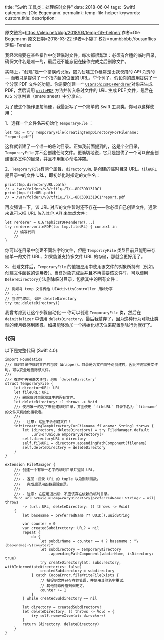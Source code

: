 title: "Swift 工具类：处理临时文件"
date: 2018-06-04
tags: [Swift]
categories: [Ole Begemann]
permalink: temp-file-helper
keywords: 
custom_title: 
description: 

---
原文链接=https://oleb.net/blog/2018/03/temp-file-helper/
作者=Ole Begemann
原文日期=2018-03-22
译者=小袋子
校对=numbbbbb,Yousanflics
定稿=Forelax

<!--此处开始正文-->
我经常需要在某些操作中创建临时文件，每次都很繁琐：必须有合适的临时目录，确保文件名是唯一的，最后还不能忘记在操作完成之后删除文件。

实际上，“创建”是一个错误的说法，因为创建工作通常是由我使用的 API 负责的 — 而我只是提供了一个指向目的位置的 URL。举个例子，假设你的应用提供了一个分享 PDF 文件的功能。你需要创建一个 [`UIGraphicsPDFRenderer`](https://developer.apple.com/documentation/uikit/uigraphicspdfrenderer)对象来生成 PDF，然后调用 [`writePDF`](https://developer.apple.com/documentation/uikit/uigraphicspdfrenderer/1649119-writepdf) 方法并传入临时文件的 URL 生成 PDF 文件，最后在 iOS 分享列表（share sheet）中分享它。

为了使这个操作更加简便，我最近写了一个简单的 Swift 工具类。你可以这样使用：

<!--more-->

1、选择一个文件名来初始化 `TemporaryFile` ：
```
let tmp = try TemporaryFile(creatingTempDirectoryForFilename: "report.pdf")
```
这样就新建了一个唯一的临时目录。正如我前面提到的，这是个空目录，`TemporaryFile` 并不会创建任何文件。更确切地说，它只是提供了一个可以安全创建很多文件的目录，并且不用担心命名冲突。

2、`TemporaryFile`有两个属性，`directoryURL` 是创建的临时目录 URL。`fileURL` 是目录中的文件 URL，即初始化时指定的文件名：

```
print(tmp.directoryURL.path)
// → /var/folders/v8/tft1q…/T/…-8DC6DD131DC1
print(tmp.fileURL.path)
// → /var/folders/v8/tft1q…/T/…-8DC6DD131DC1/report.pdf
```

再次强调一下，该 URL 对应的文件暂时还不存在——你必须自己创建文件，通常来说可以把 URL 传入其他 API 来生成文件：

```
let renderer = UIGraphicsPDFRenderer(...)
try renderer.writePDF(to: tmp.fileURL) { context in
    // 编写代码
    // ...
}
```

你可以在目录中创建不同名字的文件，但是 `TemporaryFile` 类型目前只能用来存储单一的文件 URL。如果能够支持多文件 URL 的存储，那就会更好用了。

3、创建文件后，`TemporaryFile` 的值被应用中使用该文件的对象所持有（例如，创建文件函数的调用者）。当该对象完成后并且不再需要该文件时，可以调用`DeleTeDirectory`方法删除临时目录，包括其中的所有文件：

```
// 例如将 temp 文件传给 UIActivityController 用以分享
// ...
// 当你完成后, 调用 deleteDirectory
try tmp.deleteDirectory()
```

我曾考虑到让这个步骤自动化 — 你可以创建 `TemporaryFile` 类，然后在 `deinitializer` 中调用 `deleteDirectory`。最后我放弃了，因为这种行为可能让类型的使用者感到困惑。如果能够添加一个初始化标志位来配置删除行为就好了。

### 代码

以下是完整代码 (Swift 4.0):

```
import Foundation
/// 临时目录中临时文件的包装（Wrapper）。目录是为文件而特别创建的，因此不再需要文件时，可以安全地删除该文件。
///
/// 在你不再需要文件时，调用 `deleteDirectory`
struct TemporaryFile {
    let directoryURL: URL
    let fileURL: URL
    /// 删除临时目录和其中的所有文件。
    let deleteDirectory: () throws -> Void
	/// 使用唯一的名字来创建临时目录，并且使用 `fileURL` 目录中名为 `filename` 的文件来初始化接收者。
    ///
    /// - 注意: 这里不会创建文件！
    init(creatingTempDirectoryForFilename filename: String) throws {
        let (directory, deleteDirectory) = try FileManager.default
            .urlForUniqueTemporaryDirectory()
        self.directoryURL = directory
        self.fileURL = directory.appendingPathComponent(filename)
        self.deleteDirectory = deleteDirectory
    }
}

extension FileManager {
	/// 创建一个有唯一名字的临时目录并返回 URL。
    ///
    /// - 返回：目录 URL 的 tuple 以及删除函数。
    ///   完成后调用函数删除目录。
    ///
    /// - 注意: 在应用退出后，不应该存在依赖的临时目录。
    func urlForUniqueTemporaryDirectory(preferredName: String? = nil) throws
        -> (url: URL, deleteDirectory: () throws -> Void)
    {
        let basename = preferredName ?? UUID().uuidString

        var counter = 0
        var createdSubdirectory: URL? = nil
        repeat {
            do {
                let subdirName = counter == 0 ? basename : "\(basename)-\(counter)"
                let subdirectory = temporaryDirectory
                    .appendingPathComponent(subdirName, isDirectory: true)
                try createDirectory(at: subdirectory, withIntermediateDirectories: false)
                createdSubdirectory = subdirectory
            } catch CocoaError.fileWriteFileExists {
                // 捕捉到文件已存在的错误，并使用其他名字重试。
                // 其他错误传播到调用方。
                counter += 1
            }
        } while createdSubdirectory == nil

        let directory = createdSubdirectory!
        let deleteDirectory: () throws -> Void = {
            try self.removeItem(at: directory)
        }
        return (directory, deleteDirectory)
    }
}
```